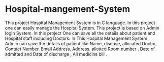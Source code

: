 # Hospital-mangement-System

This project Hospital Management System is in C language. In this project one can easily manage the Hospital System. This project is based on Admin login System. In this project One can save all the details about patient and Hospital staff including Doctors. In This Hospital Management System , Admin can save the details of patient like Name, disease, allocated Doctor, Contact Number, Email Address, Address, allotted Room number , Date of admitted and Date of discharge , All medicine bill .
